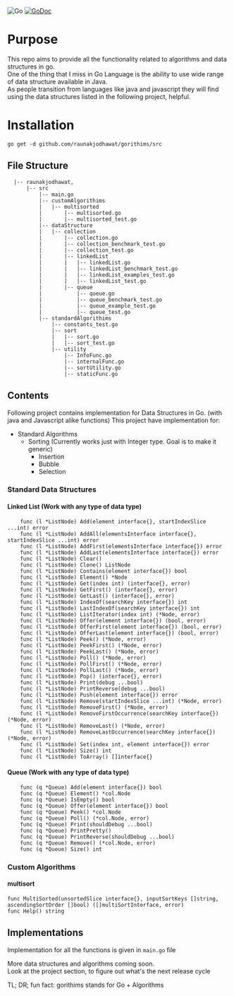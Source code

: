 ![Go](https://travis-ci.org/raunakjodhawat/gorithims.svg?branch=master)
[![GoDoc](https://godoc.org/github.com/raunakjodhawat/multisort?status.svg)](https://pkg.go.dev/mod/github.com/raunakjodhawat/gorithims?tab=overview)

# Purpose
This repo aims to provide all the functionality related to algorithms and data structures in go.   
One of the thing that I miss in Go Language is the ability to use wide range of data structure available in Java.  
As people transition from languages like java and javascript they will find using the data structures listed in the following project, helpful.  

# Installation
```
go get -d github.com/raunakjodhawat/gorithims/src
```

## File Structure
```
  |-- raunakjodhawat,
      |-- src
          |-- main.go
          |-- customAlgorithims
          |   |-- multisorted
          |       |-- multisorted.go
          |       |-- multisorted_test.go
          |-- dataStructure
          |   |-- collection
          |       |-- collection.go
          |       |-- collection_benchmark_test.go
          |       |-- collection_test.go
          |       |-- linkedList
          |       |   |-- linkedList.go
          |       |   |-- linkedList_benchmark_test.go
          |       |   |-- linkedList_examples_test.go
          |       |   |-- linkedList_test.go
          |       |-- queue
          |           |-- queue.go
          |           |-- queue_benchmark_test.go
          |           |-- queue_example_test.go
          |           |-- queue_test.go
          |-- standardAlgorithims
              |-- constants_test.go
              |-- sort
              |   |-- sort.go
              |   |-- sort_test.go
              |-- utility
                  |-- InfoFunc.go
                  |-- internalFunc.go
                  |-- sortUtility.go
                  |-- staticFunc.go
```

## Contents
Following project contains implementation for Data Structures in Go. (with java and Javascript alike functions)
This project have implementation for:
- Standard Algorithms
    - Sorting (Currently works just with Integer type. Goal is to make it generic)
        - Insertion
        - Bubble
        - Selection
### Standard Data Structures
#### Linked List (Work with any type of data type)
```clickhouse
    func (l *ListNode) Add(element interface{}, startIndexSlice ...int) error
    func (l *ListNode) AddAll(elementsInterface interface{}, startIndexSlice ...int) error
    func (l *ListNode) AddFirst(elementsInterface interface{}) error
    func (l *ListNode) AddLast(elementsInterface interface{}) error
    func (l *ListNode) Clear()
    func (l *ListNode) Clone() ListNode
    func (l *ListNode) Contains(element interface{}) bool
    func (l *ListNode) Element() *Node
    func (l *ListNode) Get(index int) (interface{}, error)
    func (l *ListNode) GetFirst() (interface{}, error)
    func (l *ListNode) GetLast() (interface{}, error)
    func (l *ListNode) IndexOf(searchKey interface{}) int
    func (l *ListNode) LastIndexOf(searchKey interface{}) int
    func (l *ListNode) ListIterator(index int) (*Node, error)
    func (l *ListNode) Offer(element interface{}) (bool, error)
    func (l *ListNode) OfferFirst(element interface{}) (bool, error)
    func (l *ListNode) OfferLast(element interface{}) (bool, error)
    func (l *ListNode) Peek() (*Node, error)
    func (l *ListNode) PeekFirst() (*Node, error)
    func (l *ListNode) PeekLast() (*Node, error)
    func (l *ListNode) Poll() (*Node, error)
    func (l *ListNode) PollFirst() (*Node, error)
    func (l *ListNode) PollLast() (*Node, error)
    func (l *ListNode) Pop() (interface{}, error)
    func (l *ListNode) Print(debug ...bool)
    func (l *ListNode) PrintReverse(debug ...bool)
    func (l *ListNode) Push(element interface{}) error
    func (l *ListNode) Remove(startIndexSlice ...int) (*Node, error)
    func (l *ListNode) RemoveFirst() (*Node, error)
    func (l *ListNode) RemoveFirstOccurrence(searchKey interface{}) (*Node, error)
    func (l *ListNode) RemoveLast() (*Node, error)
    func (l *ListNode) RemoveLastOccurrence(searchKey interface{}) (*Node, error)
    func (l *ListNode) Set(index int, element interface{}) error
    func (l *ListNode) Size() int
    func (l *ListNode) ToArray() []interface{}
```
#### Queue (Work with any type of data type)
```clickhouse
    func (q *Queue) Add(element interface{}) bool
    func (q *Queue) Element() *col.Node
    func (q *Queue) IsEmpty() bool
    func (q *Queue) Offer(element interface{}) bool
    func (q *Queue) Peek() *col.Node
    func (q *Queue) Poll() (*col.Node, error)
    func (q *Queue) Print(shouldDebug ...bool)
    func (q *Queue) PrintPretty()
    func (q *Queue) PrintReverse(shouldDebug ...bool)
    func (q *Queue) Remove() (*col.Node, error)
    func (q *Queue) Size() int
```

### Custom Algorithms
#### multisort  
```cassandraql
func MultiSorted(unsortedSlice interface{}, inputSortKeys []string, ascendingSortOrder []bool) ([]multiSortInterface, error)
func Help() string
```
## Implementations
Implementation for all the functions is given in `main.go` file
 
More data structures and algorithms coming soon.  
Look at the project section, to figure out what's the next release cycle

TL; DR; fun fact: gorithims stands for Go + Algorithms 
